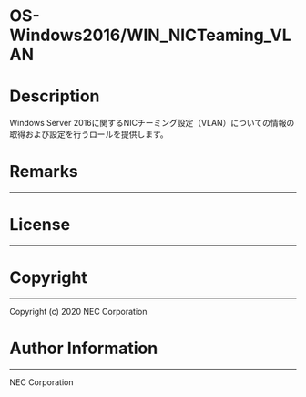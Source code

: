 OS-Windows2016/WIN_NICTeaming_VLAN
=======================================================
# Description
Windows Server 2016に関するNICチーミング設定（VLAN）についての情報の取得および設定を行うロールを提供します。

# Remarks
-------

# License
-------

# Copyright
---------
Copyright (c) 2020 NEC Corporation

# Author Information
------------------
NEC Corporation
